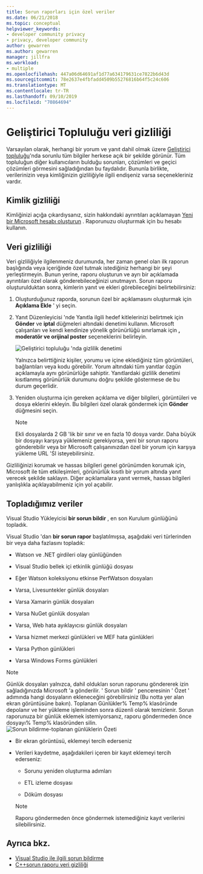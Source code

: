 ```yaml
---
title: Sorun raporları için özel veriler
ms.date: 06/21/2018
ms.topic: conceptual
helpviewer_keywords:
- developer community privacy
- privacy, developer community
author: gewarren
ms.author: gewarren
manager: jillfra
ms.workload:
- multiple
ms.openlocfilehash: 447a06d64691af1d77a634179631ce7822b6d43d
ms.sourcegitcommit: 78e2637e4fbfadd4509b55276816b64f5c24c606
ms.translationtype: MT
ms.contentlocale: tr-TR
ms.lasthandoff: 09/10/2019
ms.locfileid: "70864694"
---
```

# <a name="developer-community-data-privacy"></a>Geliştirici Topluluğu veri gizliliği

Varsayılan olarak, herhangi bir yorum ve yanıt dahil olmak üzere [Geliştirici topluluğu](https://developercommunity.visualstudio.com/)'nda sorunlu tüm bilgiler herkese açık bir şekilde görünür. Tüm topluluğun diğer kullanıcıların bulduğu sorunları, çözümleri ve geçici çözümleri görmesini sağladığından bu faydalıdır. Bununla birlikte, verilerinizin veya kimliğinizin gizliliğiyle ilgili endişeniz varsa seçenekleriniz vardır.

## <a name="identity-privacy"></a>Kimlik gizliliği

Kimliğinizi açığa çıkardıysanız, sizin hakkındaki ayrıntıları açıklamayan [Yeni bir Microsoft hesabı oluşturun](https://signup.live.com/) . Raporunuzu oluşturmak için bu hesabı kullanın.

## <a name="data-privacy"></a>Veri gizliliği

Veri gizliliğiyle ilgilenmeniz durumunda, her zaman genel olan ilk raporun başlığında veya içeriğinde özel tutmak istediğiniz herhangi bir şeyi yerleştirmeyin. Bunun yerine, raporu oluşturun ve ayrı bir açıklamada ayrıntıları özel olarak gönderebileceğinizi unutmayın. Sorun raporu oluşturulduktan sonra, kimlerin yanıt ve ekleri görebileceğini belirtebilirsiniz:

1. Oluşturduğunuz raporda, sorunun özel bir açıklamasını oluşturmak için **Açıklama Ekle** ' yi seçin.

2. Yanıt Düzenleyicisi 'nde Yanıtla ilgili hedef kitlelerinizi belirtmek için **Gönder** ve **iptal** düğmeleri altındaki denetimi kullanın. Microsoft çalışanları ve kendi kendinize yönelik görünürlüğü sınırlamak için **, moderatör ve orijinal poster** seçeneklerini belirleyin.

   ![Geliştirici topluluğu 'nda gizlilik denetimi](media/developer-community-privacy-control.png)

   Yalnızca belirttiğiniz kişiler, yorumu ve içine eklediğiniz tüm görüntüleri, bağlantıları veya kodu görebilir. Yorum altındaki tüm yanıtlar özgün açıklamayla aynı görünürlüğe sahiptir. Yanıtlardaki gizlilik denetimi kısıtlanmış görünürlük durumunu doğru şekilde göstermese de bu durum geçerlidir.

3. Yeniden oluşturma için gereken açıklama ve diğer bilgileri, görüntüleri ve dosya eklerini ekleyin. Bu bilgileri özel olarak göndermek için **Gönder** düğmesini seçin.

   > [!NOTE]
   > Ekli dosyalarda 2 GB 'lik bir sınır ve en fazla 10 dosya vardır. Daha büyük bir dosyayı karşıya yüklemeniz gerekiyorsa, yeni bir sorun raporu gönderebilir veya bir Microsoft çalışanınızdan özel bir yorum için karşıya yükleme URL 'SI isteyebilirsiniz.

Gizliliğinizi korumak ve hassas bilgileri genel görünümden korumak için, Microsoft ile tüm etkileşimleri, görünürlük kısıtlı bir yorum altında yanıt verecek şekilde saklayın. Diğer açıklamalara yanıt vermek, hassas bilgileri yanlışlıkla açıklayabilmeniz için yol açabilir.

## <a name="data-we-collect"></a>Topladığımız veriler

Visual Studio Yükleyicisi **bir sorun bildir** , en son Kurulum günlüğünü topladık.

Visual Studio 'dan **bir sorun rapor** başlatılmışsa, aşağıdaki veri türlerinden bir veya daha fazlasını topladık:

- Watson ve .NET girdileri olay günlüğünden

- Visual Studio bellek içi etkinlik günlüğü dosyası

- Eğer Watson koleksiyonu etkinse PerfWatson dosyaları

- Varsa, Livesuntekler günlük dosyaları

- Varsa Xamarin günlük dosyaları

- Varsa NuGet günlük dosyaları

- Varsa, Web hata ayıklayıcısı günlük dosyaları

- Varsa hizmet merkezi günlükleri ve MEF hata günlükleri

- Varsa Python günlükleri

- Varsa Windows Forms günlükleri

> [!NOTE]
> Günlük dosyaları yalnızca, dahil oldukları sorun raporunu göndererek izin sağladığınızda Microsoft 'a gönderilir. ' Sorun bildir ' penceresinin ' Özet ' adımında hangi dosyaların ekleneceğini görebilirsiniz (Bu notta yer alan ekran görüntüsüne bakın). Toplanan Günlükler% Temp% klasöründe depolanır ve her yükleme işleminden sonra düzenli olarak temizlenir. Sorun raporunuza bir günlük eklemek istemiyorsanız, raporu göndermeden önce dosyayı% Temp% klasöründen silin.  
  > ![Sorun bildirme-toplanan günlüklerin Özeti](media/report-a-problem-logs-collected.png)

- Bir ekran görüntüsü, eklemeyi tercih ederseniz
  
- Verileri kaydetme, aşağıdakileri içeren bir kayıt eklemeyi tercih ederseniz:

  - Sorunu yeniden oluşturma adımları

  - ETL izleme dosyası

  - Döküm dosyası

  > [!NOTE]
  > Raporu göndermeden önce göndermek istemediğiniz kayıt verilerini silebilirsiniz.

## <a name="see-also"></a>Ayrıca bkz.

- [Visual Studio ile ilgili sorun bildirme](how-to-report-a-problem-with-visual-studio.md)
- [C++sorun raporu veri gizliliği](/cpp/how-to-report-a-problem-with-the-visual-cpp-toolset#reports-and-privacy)
